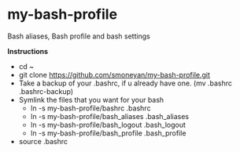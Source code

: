 my-bash-profile
===============

Bash aliases, Bash profile and bash settings

**Instructions**

* cd ~
* git clone https://github.com/smoneyan/my-bash-profile.git
* Take a backup of your .bashrc, if u already have one. (mv .bashrc .bashrc-backup)
* Symlink the files that you want for your bash
   * ln -s my-bash-profile/bashrc .bashrc
   * ln -s my-bash-profile/bash_aliases .bash_aliases
   * ln -s my-bash-profile/bash_logout .bash_logout
   * ln -s my-bash-profile/bash_profile .bash_profile
* source .bashrc
